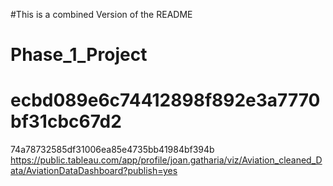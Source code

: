 #This is a combined Version of the README
# Phase_1_Project
ecbd089e6c74412898f892e3a7770bf31cbc67d2
=======
74a78732585df31006ea85e4735bb41984bf394b
https://public.tableau.com/app/profile/joan.gatharia/viz/Aviation_cleaned_Data/AviationDataDashboard?publish=yes
